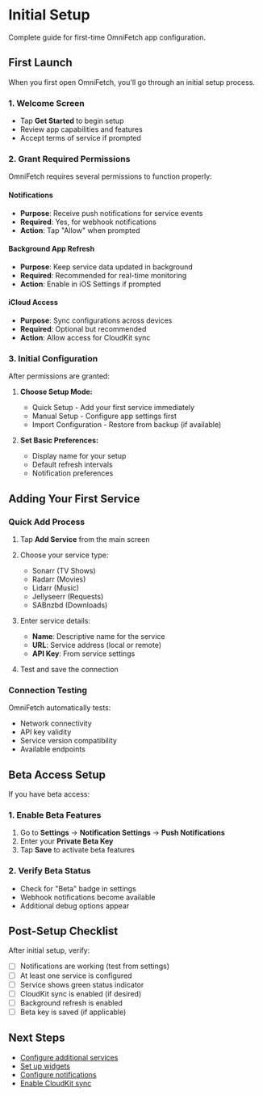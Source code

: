 # Initial Setup

Complete guide for first-time OmniFetch app configuration.

## First Launch

When you first open OmniFetch, you'll go through an initial setup process.

### 1. Welcome Screen

- Tap **Get Started** to begin setup
- Review app capabilities and features
- Accept terms of service if prompted

### 2. Grant Required Permissions

OmniFetch requires several permissions to function properly:

#### Notifications
- **Purpose**: Receive push notifications for service events
- **Required**: Yes, for webhook notifications
- **Action**: Tap "Allow" when prompted

#### Background App Refresh
- **Purpose**: Keep service data updated in background
- **Required**: Recommended for real-time monitoring
- **Action**: Enable in iOS Settings if prompted

#### iCloud Access
- **Purpose**: Sync configurations across devices
- **Required**: Optional but recommended
- **Action**: Allow access for CloudKit sync

### 3. Initial Configuration

After permissions are granted:

1. **Choose Setup Mode:**
   - Quick Setup - Add your first service immediately
   - Manual Setup - Configure app settings first
   - Import Configuration - Restore from backup (if available)

2. **Set Basic Preferences:**
   - Display name for your setup
   - Default refresh intervals
   - Notification preferences

## Adding Your First Service

### Quick Add Process

1. Tap **Add Service** from the main screen
2. Choose your service type:
   - Sonarr (TV Shows)
   - Radarr (Movies)
   - Lidarr (Music)
   - Jellyseerr (Requests)
   - SABnzbd (Downloads)

3. Enter service details:
   - **Name**: Descriptive name for the service
   - **URL**: Service address (local or remote)
   - **API Key**: From service settings

4. Test and save the connection

### Connection Testing

OmniFetch automatically tests:
- Network connectivity
- API key validity
- Service version compatibility
- Available endpoints

## Beta Access Setup

If you have beta access:

### 1. Enable Beta Features

1. Go to **Settings** → **Notification Settings** → **Push Notifications**
2. Enter your **Private Beta Key**
3. Tap **Save** to activate beta features

### 2. Verify Beta Status

- Check for "Beta" badge in settings
- Webhook notifications become available
- Additional debug options appear

## Post-Setup Checklist

After initial setup, verify:

- [ ] Notifications are working (test from settings)
- [ ] At least one service is configured
- [ ] Service shows green status indicator
- [ ] CloudKit sync is enabled (if desired)
- [ ] Background refresh is enabled
- [ ] Beta key is saved (if applicable)

## Next Steps

- [Configure additional services](../../services/index.md)
- [Set up widgets](../features/widgets.md)
- [Configure notifications](notifications.md)
- [Enable CloudKit sync](cloudkit-sync.md)